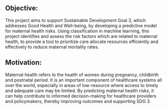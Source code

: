 ## Objective:
This project aims to support Sustainable Development Goal 3, which addresses Good Health and Well-being, by developing a predictive model for maternal health risks. Using classification in machine learning, this project identifies and assess the risk factors which are related to maternal health, to provide a tool to prioritize care allocate resources efficiently and effectively to reduce maternal mortality rates.

## Motivation:
Maternal health refers to the health of women during pregnancy, childbirth and postnatal period. It is an important component of healthcare systems all over the world, especially in areas of low-resource where access to timely and adequate care may be limited. By predicting maternal health risks, it can help contribute to informed decision-making for healthcare providers and policymakers, thereby improving outcomes and supporting SDG 3.
